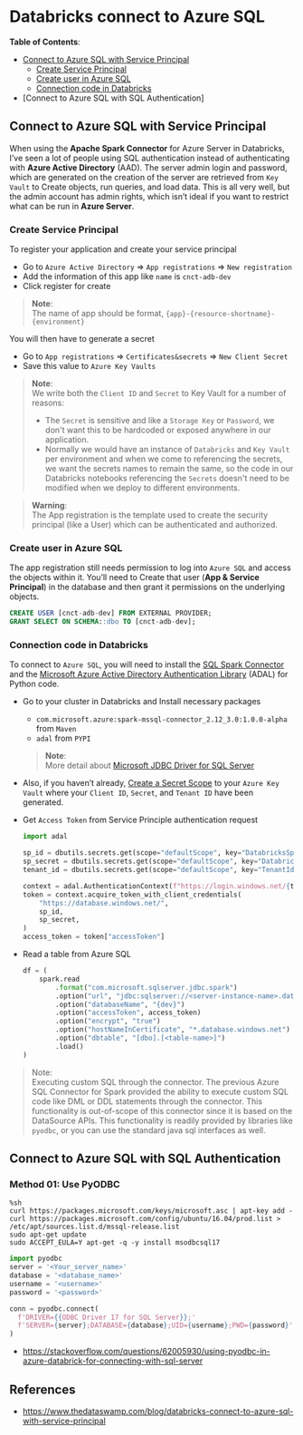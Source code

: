 # Databricks connect to Azure SQL


**Table of Contents**:

- [Connect to Azure SQL with Service Principal](#connect-to-azure-sql-with-service-principal)
  - [Create Service Principal](#create-service-principal)
  - [Create user in Azure SQL](#create-user-in-azure-sql)
  - [Connection code in Databricks](#connection-code-in-databricks)
- [Connect to Azure SQL with SQL Authentication]

## Connect to Azure SQL with Service Principal

When using the **Apache Spark Connector** for Azure Server in Databricks, I’ve
seen a lot of people using SQL authentication instead of authenticating with
**Azure Active Directory** (AAD). The server admin login and password, which are
generated on the creation of the server are retrieved from `Key Vault` to Create
objects, run queries, and load data. This is all very well, but the admin account
has admin rights, which isn’t ideal if you want to restrict what can be run in
**Azure Server**.

### Create Service Principal

To register your application and create your service principal

- Go to `Azure Active Directory` => `App registrations` => `New registration`
- Add the information of this app like `name` is `cnct-adb-dev`
- Click register for create

> **Note**: \
> The name of app should be format, `{app}-{resource-shortname}-{environment}`

You will then have to generate a secret

- Go to `App registrations` => `Certificates&secrets` => `New Client Secret`
- Save this value to `Azure Key Vaults`

> **Note**: \
> We write both the `Client ID` and `Secret` to Key Vault for a number of reasons:
> - The `Secret` is sensitive and like a `Storage Key` or `Password`, we don't want
>   this to be hardcoded or exposed anywhere in our application.
> - Normally we would have an instance of `Databricks` and `Key Vault` per environment
>   and when we come to referencing the secrets, we want the secrets names to remain
>   the same, so the code in our Databricks notebooks referencing the `Secrets` doesn't
>   need to be modified when we deploy to different environments.

> **Warning**: \
> The App registration is the template used to create the security principal (like a User)
> which can be authenticated and authorized.

### Create user in Azure SQL

The app registration still needs permission to log into `Azure SQL` and access the
objects within it. You’ll need to Create that user (**App & Service Principal**) in the
database and then grant it permissions on the underlying objects.

```sql
CREATE USER [cnct-adb-dev] FROM EXTERNAL PROVIDER;
GRANT SELECT ON SCHEMA::dbo TO [cnct-adb-dev];
```

### Connection code in Databricks

To connect to `Azure SQL`, you will need to install the [SQL Spark Connector](https://github.com/microsoft/sql-spark-connector)
and the [Microsoft Azure Active Directory Authentication Library](https://pypi.org/project/adal/)
(ADAL) for Python code.

- Go to your cluster in Databricks and Install necessary packages
  - `com.microsoft.azure:spark-mssql-connector_2.12_3.0:1.0.0-alpha` from `Maven`
  - `adal` from `PYPI`

  > **Note**: \
  > More detail about [Microsoft JDBC Driver for SQL Server](https://learn.microsoft.com/en-us/sql/connect/jdbc/microsoft-jdbc-driver-for-sql-server?view=sql-server-ver16)

- Also, if you haven’t already, [Create a Secret Scope](https://learn.microsoft.com/en-us/azure/databricks/security/secrets/secret-scopes)
  to your `Azure Key Vault` where your `Client ID`, `Secret`, and `Tenant ID` have
  been generated.

- Get `Access Token` from Service Principle authentication request

  ```python
  import adal

  sp_id = dbutils.secrets.get(scope="defaultScope", key="DatabricksSpnId")
  sp_secret = dbutils.secrets.get(scope="defaultScope", key="DatabricksSpnSecret")
  tenant_id = dbutils.secrets.get(scope="defaultScope", key="TenantId")

  context = adal.AuthenticationContext(f"https://login.windows.net/{tenant_id}")
  token = context.acquire_token_with_client_credentials(
      "https://database.windows.net/",
      sp_id,
      sp_secret,
  )
  access_token = token["accessToken"]
  ```

- Read a table from Azure SQL

  ```python
  df = (
      spark.read
          .format("com.microsoft.sqlserver.jdbc.spark")
          .option("url", "jdbc:sqlserver://<server-instance-name>.database.windows.net")
          .option("databaseName", "{dev}")
          .option("accessToken", access_token)
          .option("encrypt", "true")
          .option("hostNameInCertificate", "*.database.windows.net")
          .option("dbtable", "[dbo].[<table-name>]")
          .load()
  )
  ```

> Note: \
> Executing custom SQL through the connector. The previous Azure SQL Connector
> for Spark provided the ability to execute custom SQL code like DML or DDL statements
> through the connector. This functionality is out-of-scope of this connector since
> it is based on the DataSource APIs. This functionality is readily provided by
> libraries like `pyodbc`, or you can use the standard java sql interfaces as well.

## Connect to Azure SQL with SQL Authentication

### Method 01: Use PyODBC

```text
%sh
curl https://packages.microsoft.com/keys/microsoft.asc | apt-key add -
curl https://packages.microsoft.com/config/ubuntu/16.04/prod.list > /etc/apt/sources.list.d/mssql-release.list
sudo apt-get update
sudo ACCEPT_EULA=Y apt-get -q -y install msodbcsql17
```

```python
import pyodbc
server = '<Your_server_name>'
database = '<database_name>'
username = '<username>'
password = '<password>'

conn = pyodbc.connect(
  f'DRIVER={{ODBC Driver 17 for SQL Server}};'
  f'SERVER={server};DATABASE={database};UID={username};PWD={password}'
)
```

- https://stackoverflow.com/questions/62005930/using-pyodbc-in-azure-databrick-for-connecting-with-sql-server

## References

- https://www.thedataswamp.com/blog/databricks-connect-to-azure-sql-with-service-principal
